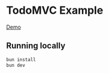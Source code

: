 # TodoMVC Example

[Demo](https://web-todomvc.livestore.dev)

## Running locally

```bash
bun install
bun dev
```
